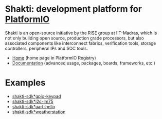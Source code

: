 
# Shakti: development platform for [PlatformIO](https://platformio.org)

Shakti is an open-source initiative by the RISE group at IIT-Madras, which is not only building open source, production grade processors, but also associated components like interconnect fabrics, verification tools, storage controllers, peripheral IPs and SOC tools.

* [Home](https://platformio.org/platforms/shakti) (home page in PlatformIO Registry)
* [Documentation](https://docs.platformio.org/page/platforms/shakti.html) (advanced usage, packages, boards, frameworks, etc.)

# Examples

* [shakti-sdk*gpio-keypad](https://github.com/platformio/platform-shakti/tree/master/examples/shakti-sdk*gpio-keypad)
* [shakti-sdk*i2c-lm75](https://github.com/platformio/platform-shakti/tree/master/examples/shakti-sdk*i2c-lm75)
* [shakti-sdk*uart-hello](https://github.com/platformio/platform-shakti/tree/master/examples/shakti-sdk*uart-hello)
* [shakti-sdk*weatherstation](https://github.com/platformio/platform-shakti/tree/master/examples/shakti-sdk*weatherstation)
